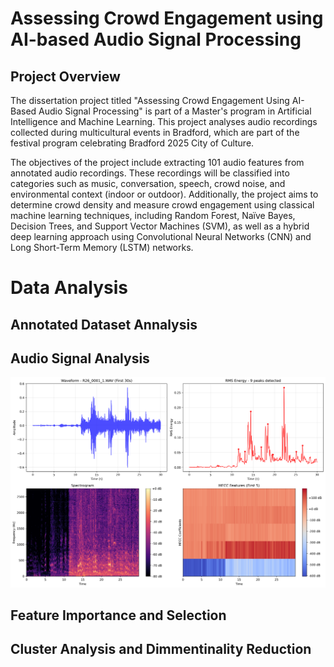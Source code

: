 #  Assessing Crowd Engagement using AI-based Audio Signal Processing
## Project Overview
The dissertation project titled "Assessing Crowd Engagement Using AI-Based Audio Signal Processing" is part of a Master's program in Artificial Intelligence and Machine Learning. This project analyses audio recordings collected during multicultural events in Bradford, which are part of the festival program celebrating Bradford 2025 City of Culture. 

The objectives of the project include extracting 101 audio features from annotated audio recordings. These recordings will be classified into categories such as music, conversation, speech, crowd noise, and environmental context (indoor or outdoor). Additionally, the project aims to determine crowd density and measure crowd engagement using classical machine learning techniques, including Random Forest, Naïve Bayes, Decision Trees, and Support Vector Machines (SVM), as well as a hybrid deep learning approach using Convolutional Neural Networks (CNN) and Long Short-Term Memory (LSTM) networks. 

# Data Analysis
## Annotated Dataset Annalysis

## Audio Signal Analysis
![Audio Signal Analysis](https://github.com/jvb75/UBMSc_crowd_engagement/blob/96fbf2a36b231a1d26a7f2697a8c3d2b329ce679/images/R26_0001_1.WAV_analysis.png)
## Feature Importance and Selection
## Cluster  Analysis and Dimmentinality Reduction
